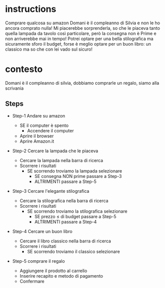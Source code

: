 # instructions
Comprare qualcosa su amazon
Domani è il compleanno di Silvia e non le ho ancora comprato nulla! Mi piacerebbe sorprenderla, so che le piaceva tanto quella lampada da tavolo così particolare, però la consegna non è Prime e non arriverebbe mai in tempo! Potrei optare per una bella stilografica ma sicuramente sforo il budget, forse è meglio optare per un buon libro: un classico ma so che con lei vado sul sicuro!

# contesto
Domani è il compleanno di silvia, dobbiamo comprarle un regalo, siamo alla scrivania

## Steps

- Step-1 Andare su amazon
    - SE il computer è spento
        - Accendere il computer
    - Aprire il browser
    - Aprire Amazon.it

- Step-2 Cercare la lampada che le piaceva
    - Cercare la lampada nella barra di ricerca
    - Scorrere i risultati
        - SE scorrendo troviamo la lampada selezionare
            - SE consegna NON prime passare a Step-3
            - ALTRIMENTI passare a Step-5

- Step-3 Cercare l'elegante stilografica
    - Cercare la stilografica nella barra di ricerca
    - Scorrere i risultati
        - SE scorrendo troviamo la stilografica selezionare
            - SE prezzo ≤ di budget passare a Step-5
            - ALTRIMENTI passare a Step-4

- Step-4 Cercare un buon libro
    - Cercare il libro classico nella barra di ricerca
    - Scorrere i risultati
        - SE scorrendo troviamo il classico selezionare


- Step-5 comprare il regalo
    - Aggiungere il prodotto al carrello
    - Inserire recapito e metodo di pagamento
    - Confermare